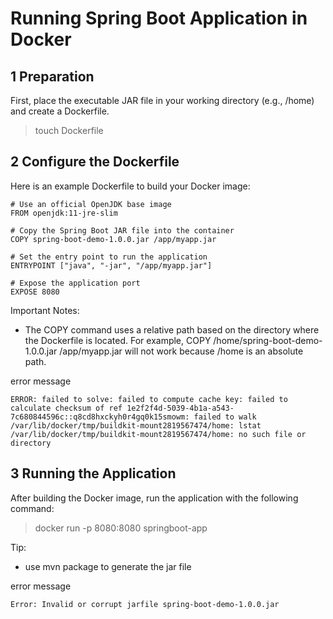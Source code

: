 # **Running Spring Boot Application in Docker**

## 1 Preparation

First, place the executable JAR file in your working directory (e.g., /home) and create a Dockerfile.
 
> touch Dockerfile


## 2 Configure the Dockerfile

Here is an example Dockerfile to build your Docker image:  

```
# Use an official OpenJDK base image
FROM openjdk:11-jre-slim

# Copy the Spring Boot JAR file into the container
COPY spring-boot-demo-1.0.0.jar /app/myapp.jar

# Set the entry point to run the application
ENTRYPOINT ["java", "-jar", "/app/myapp.jar"]

# Expose the application port
EXPOSE 8080
```
Important Notes:
+ The COPY command uses a relative path based on the directory where the Dockerfile is located. For example, COPY /home/spring-boot-demo-1.0.0.jar /app/myapp.jar will not work because /home is an absolute path.

error message

```
ERROR: failed to solve: failed to compute cache key: failed to calculate checksum of ref 1e2f2f4d-5039-4b1a-a543-7c680844596c::q8cd8hxckyh0r4gq0k15smowm: failed to walk /var/lib/docker/tmp/buildkit-mount2819567474/home: lstat /var/lib/docker/tmp/buildkit-mount2819567474/home: no such file or directory
 ```

## 3 Running the Application

After building the Docker image, run the application with the following command:

> docker run -p 8080:8080 springboot-app

Tip: 
+ use mvn package to generate the jar file

error message
```
Error: Invalid or corrupt jarfile spring-boot-demo-1.0.0.jar
```




